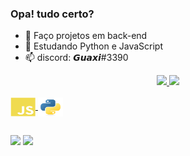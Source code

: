 ### Opa! tudo certo?

- 🔭 Faço projetos em back-end
- 🌱 Estudando Python e JavaScript
- 📫 discord: 𝙂𝙪𝙖𝙭𝙞#3390

<div align="center">
  <a href="https://github.com/guaxizenho">
  <img height="180em" src="https://github-readme-stats.vercel.app/api?username=guaxizenho&show_icons=true&theme=dark&include_all_commits=true&count_private=true"/>
  <img height="180em" src="https://github-readme-stats.vercel.app/api/top-langs/?username=guaxizenho&layout=compact&langs_count=7&theme=dark"/>
</div>
  <div style="display: inline_block"><br>
    <img align="center" alt="guaxi-Js" height="30" width="40" src="https://raw.githubusercontent.com/devicons/devicon/master/icons/javascript/javascript-plain.svg">
    <img align="center" alt="guaxi-Python" height="30" width="40" src="https://raw.githubusercontent.com/devicons/devicon/master/icons/python/python-original.svg">
  
  ##
  
  <div>
<a href="https://discord.gg/Ef4GjVzSab" target="_blank"><img src="https://img.shields.io/badge/Discord-7289DA?style=for-the-badge&logo=discord&logoColor=white" target="_blank"></a> 
  <a href = "mailto:bernarsell@gmail.com"><img src="https://img.shields.io/badge/-Gmail-%23333?style=for-the-badge&logo=gmail&logoColor=white" target="_blank"></a>
  </div>
  
